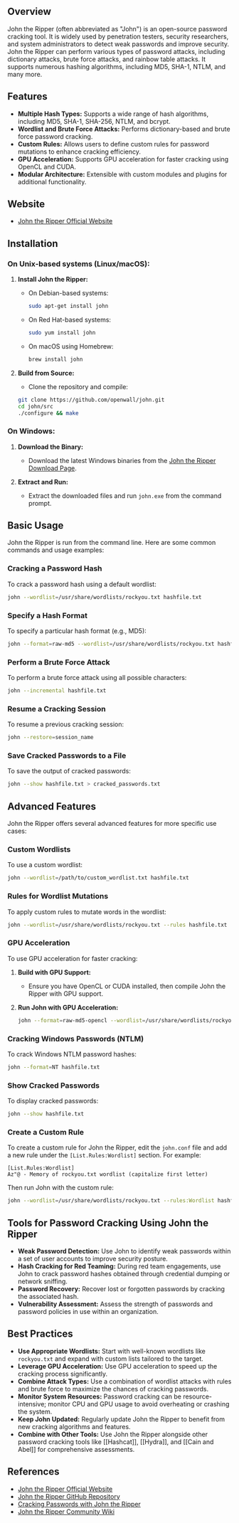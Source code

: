 ## Overview
John the Ripper (often abbreviated as "John") is an open-source password cracking tool. It is widely used by penetration testers, security researchers, and system administrators to detect weak passwords and improve security. John the Ripper can perform various types of password attacks, including dictionary attacks, brute force attacks, and rainbow table attacks. It supports numerous hashing algorithms, including MD5, SHA-1, NTLM, and many more.

## Features
- **Multiple Hash Types:** Supports a wide range of hash algorithms, including MD5, SHA-1, SHA-256, NTLM, and bcrypt.
- **Wordlist and Brute Force Attacks:** Performs dictionary-based and brute force password cracking.
- **Custom Rules:** Allows users to define custom rules for password mutations to enhance cracking efficiency.
- **GPU Acceleration:** Supports GPU acceleration for faster cracking using OpenCL and CUDA.
- **Modular Architecture:** Extensible with custom modules and plugins for additional functionality.

## Website
- [John the Ripper Official Website](https://www.openwall.com/john/)

## Installation

### On Unix-based systems (Linux/macOS):
1. **Install John the Ripper:**
   - On Debian-based systems:
     ```sh
     sudo apt-get install john
     ```
   - On Red Hat-based systems:
     ```sh
     sudo yum install john
     ```
   - On macOS using Homebrew:
     ```sh
     brew install john
     ```

2. **Build from Source:**
   - Clone the repository and compile:
   ```sh
   git clone https://github.com/openwall/john.git
   cd john/src
   ./configure && make
   ```

### On Windows:
1. **Download the Binary:**
   - Download the latest Windows binaries from the [John the Ripper Download Page](https://www.openwall.com/john/).

2. **Extract and Run:**
   - Extract the downloaded files and run `john.exe` from the command prompt.

## Basic Usage
John the Ripper is run from the command line. Here are some common commands and usage examples:

### Cracking a Password Hash
To crack a password hash using a default wordlist:
```sh
john --wordlist=/usr/share/wordlists/rockyou.txt hashfile.txt
```

### Specify a Hash Format
To specify a particular hash format (e.g., MD5):
```sh
john --format=raw-md5 --wordlist=/usr/share/wordlists/rockyou.txt hashfile.txt
```

### Perform a Brute Force Attack
To perform a brute force attack using all possible characters:
```sh
john --incremental hashfile.txt
```

### Resume a Cracking Session
To resume a previous cracking session:
```sh
john --restore=session_name
```

### Save Cracked Passwords to a File
To save the output of cracked passwords:
```sh
john --show hashfile.txt > cracked_passwords.txt
```

## Advanced Features
John the Ripper offers several advanced features for more specific use cases:

### Custom Wordlists
To use a custom wordlist:
```sh
john --wordlist=/path/to/custom_wordlist.txt hashfile.txt
```

### Rules for Wordlist Mutations
To apply custom rules to mutate words in the wordlist:
```sh
john --wordlist=/usr/share/wordlists/rockyou.txt --rules hashfile.txt
```

### GPU Acceleration
To use GPU acceleration for faster cracking:
1. **Build with GPU Support:**
   - Ensure you have OpenCL or CUDA installed, then compile John the Ripper with GPU support.

2. **Run John with GPU Acceleration:**
   ```sh
   john --format=raw-md5-opencl --wordlist=/usr/share/wordlists/rockyou.txt hashfile.txt
   ```

### Cracking Windows Passwords (NTLM)
To crack Windows NTLM password hashes:
```sh
john --format=NT hashfile.txt
```

### Show Cracked Passwords
To display cracked passwords:
```sh
john --show hashfile.txt
```

### Create a Custom Rule
To create a custom rule for John the Ripper, edit the `john.conf` file and add a new rule under the `[List.Rules:Wordlist]` section. For example:
```
[List.Rules:Wordlist]
Az"@ - Memory of rockyou.txt wordlist (capitalize first letter)
```
Then run John with the custom rule:
```sh
john --wordlist=/usr/share/wordlists/rockyou.txt --rules:Wordlist hashfile.txt
```

## Tools for Password Cracking Using John the Ripper

- **Weak Password Detection:** Use John to identify weak passwords within a set of user accounts to improve security posture.
- **Hash Cracking for Red Teaming:** During red team engagements, use John to crack password hashes obtained through credential dumping or network sniffing.
- **Password Recovery:** Recover lost or forgotten passwords by cracking the associated hash.
- **Vulnerability Assessment:** Assess the strength of passwords and password policies in use within an organization.

## Best Practices
- **Use Appropriate Wordlists:** Start with well-known wordlists like `rockyou.txt` and expand with custom lists tailored to the target.
- **Leverage GPU Acceleration:** Use GPU acceleration to speed up the cracking process significantly.
- **Combine Attack Types:** Use a combination of wordlist attacks with rules and brute force to maximize the chances of cracking passwords.
- **Monitor System Resources:** Password cracking can be resource-intensive; monitor CPU and GPU usage to avoid overheating or crashing the system.
- **Keep John Updated:** Regularly update John the Ripper to benefit from new cracking algorithms and features.
- **Combine with Other Tools:** Use John the Ripper alongside other password cracking tools like [[Hashcat]], [[Hydra]], and [[Cain and Abel]] for comprehensive assessments.

## References
- [John the Ripper Official Website](https://www.openwall.com/john/)
- [John the Ripper GitHub Repository](https://github.com/openwall/john)
- [Cracking Passwords with John the Ripper](https://www.kali.org/tools/john/)
- [John the Ripper Community Wiki](https://github.com/openwall/john/wiki)

